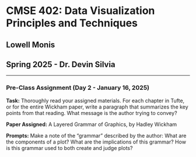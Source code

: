 # CMSE 402: Data Visualization Principles and Techniques
## Lowell Monis
## Spring 2025 - Dr. Devin Silvia

***
### Pre-Class Assignment (Day 2 - January 16, 2025)

**Task:** Thoroughly read your assigned materials. For each chapter in Tufte, or for the entire Wickham paper, write a paragraph that summarizes the key points from that reading. What message is the author trying to convey?

**Paper Assigned:** A Layered Grammar of Graphics, by Hadley Wickham

**Prompts:** Make a note of the “grammar” described by the author: What are the components of a plot? What are the implications of this grammar? How is this grammar used to both create and judge plots?

